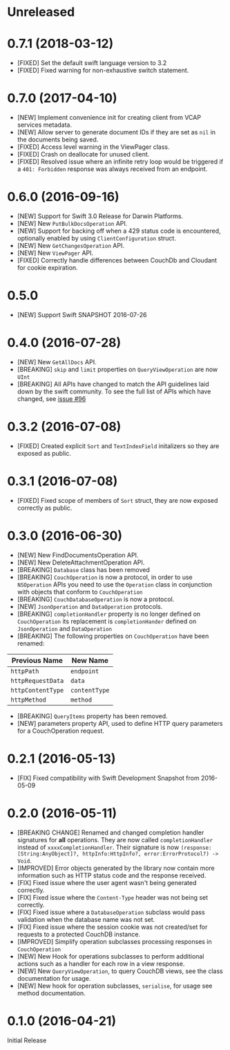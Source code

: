 # Unreleased

# 0.7.1 (2018-03-12)

- [FIXED] Set the default swift language version to 3.2
- [FIXED] Fixed warning for non-exhaustive switch statement.

# 0.7.0 (2017-04-10)

- [NEW] Implement convenience init for creating client from VCAP services metadata.
- [NEW] Allow server to generate document IDs if they are set as `nil` in the documents being saved.
- [FIXED] Access level warning in the ViewPager class.
- [FIXED] Crash on deallocate for unused client.
- [FIXED] Resolved issue where an infinite retry loop would be triggered if
  a `401: Forbidden` response was always received from an endpoint.

# 0.6.0 (2016-09-16)

- [NEW] Support for Swift 3.0 Release for Darwin Platforms.
- [NEW] New `PutBulkDocsOperation` API.
- [NEW] Support for backing off when a 429 status code is encountered, optionally enabled by using
   `ClientConfiguration` struct.
- [NEW] New `GetChangesOperation` API.
- [NEW] New `ViewPager` API.
- [FIXED] Correctly handle differences between CouchDb and Cloudant for cookie expiration.

# 0.5.0

- [NEW] Support Swift SNAPSHOT 2016-07-26

# 0.4.0 (2016-07-28)

- [NEW] New `GetAllDocs` API.
- [BREAKING] `skip` and `limit` properties on `QueryViewOperation` are now `UInt`
- [BREAKING] All APIs have changed to match the API guidelines laid down by the
  swift community. To see the full list of APIs which have changed, see
  [issue #96](https://github.com/cloudant/swift-cloudant/issues/96)

# 0.3.2 (2016-07-08)

- [FIXED] Created explicit `Sort` and `TextIndexField` initalizers so they are exposed as public.

# 0.3.1 (2016-07-08)

- [FIXED] Fixed scope of members of `Sort` struct, they are now exposed
  correctly as public.

# 0.3.0 (2016-06-30)

- [NEW] New FindDocumentsOperation API.
- [NEW] New DeleteAttachmentOperation API.
- [BREAKING] `Database` class has been removed
- [BREAKING] `CouchOperation` is now a protocol, in order to use `NSOperation` APIs
  you need to use the `Operation` class in conjunction with objects that conform
  to `CouchOperation`
- [BREAKING] `CouchDatabaseOperation` is now a protocol.
- [NEW] `JsonOperation` and `DataOperation` protocols.
- [BREAKING] `completionHandler` property is no longer defined on `CouchOperation`
   its replacement is `completionHander` defined on `JsonOperation` and `DataOperation`
- [BREAKING] The following properties on `CouchOperation` have been renamed:

| Previous Name | New Name |
|---------------|---------|
| `httpPath` | `endpoint`|
| `httpRequestData` | `data` |
| `httpContentType` | `contentType`|
|`httpMethod` | `method`|

- [BREAKING] `QueryItems` property has been removed.
- [NEW] parameters property API, used to define HTTP query parameters for a CouchOperation request.


# 0.2.1 (2016-05-13)

- [FIX] Fixed compatibility with Swift Development Snapshot from 2016-05-09

# 0.2.0 (2016-05-11)

- [BREAKING CHANGE] Renamed and changed completion handler signatures for **all**
  operations. They are now called `completionHandler` instead of `xxxxCompletionHandler`.
  Their signature is now `(response:[String:AnyObject]?, httpInfo:HttpInfo?, error:ErrorProtocol?) -> Void`.
- [IMPROVED] Error objects generated by the library now contain more information
  such as HTTP status code and the response received.
- [FIX] Fixed issue where the user agent wasn't being generated correctly.
- [FIX] Fixed issue where the `Content-Type` header was not being set correctly.
- [FIX] Fixed issue where a `DatabaseOperation` subclass would pass validation
   when the database name was not set.
- [FIX] Fixed issue where the session cookie was not created/set for requests to
   a protected CouchDB instance.
- [IMPROVED] Simplify operation subclasses processing responses in `CouchOperation`
- [NEW] New Hook for operations subclasses to perform additional actions such
   as a handler for each row in a view response.
- [NEW] New `QueryViewOperation`, to query CouchDB views, see the class documentation
  for usage.
- [NEW] New hook for operation subclasses, `serialise`, for usage see method documentation.

# 0.1.0 (2016-04-21)

Initial Release
